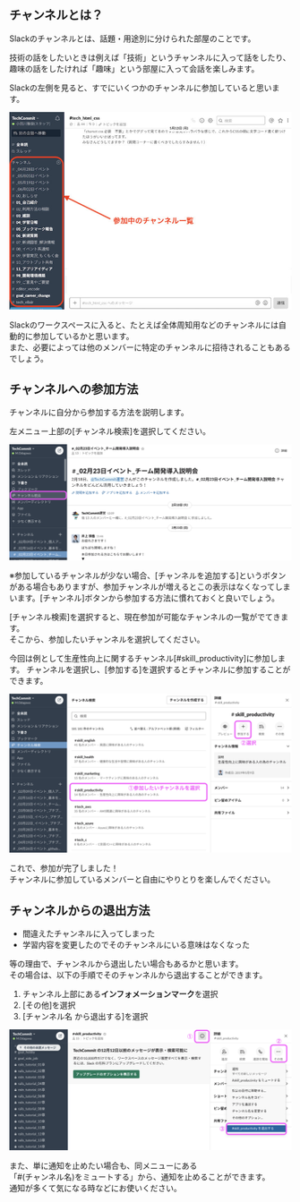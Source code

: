 ## チャンネルとは？

Slackのチャンネルとは、話題・用途別に分けられた部屋のことです。

技術の話をしたいときは例えば「技術」というチャンネルに入って話をしたり、  
趣味の話をしたければ「趣味」という部屋に入って会話を楽しみます。

Slackの左側を見ると、すでにいくつかのチャンネルに参加していると思います。

![チャンネルリスト](images/join-slack-channel/slack-channel-list.jpg)

Slackのワークスペースに入ると、たとえば全体周知用などのチャンネルには自動的に参加しているかと思います。  
また、必要によっては他のメンバーに特定のチャンネルに招待されることもあるでしょう。

## チャンネルへの参加方法
チャンネルに自分から参加する方法を説明します。

左メニュー上部の[チャンネル検索]を選択してください。

![チャンネル検索への導線](images/join-slack-channel/route-to-search-channel.png)

※参加しているチャンネルが少ない場合、[チャンネルを追加する]というボタンがある場合もありますが、参加チャンネルが増えるとこの表示はなくなってしまいます。[チャンネル]ボタンから参加する方法に慣れておくと良いでしょう。

[チャンネル検索]を選択すると、現在参加が可能なチャンネルの一覧がでてきます。  
そこから、参加したいチャンネルを選択してください。

今回は例として生産性向上に関するチャンネル[#skill_productivity]に参加します。
チャンネルを選択し、[参加する]を選択するとチャンネルに参加することができます。

![チャンネル参加](images/join-slack-channel/join-slack-channel.png)

これで、参加が完了しました！  
チャンネルに参加しているメンバーと自由にやりとりを楽しんでください。

## チャンネルからの退出方法

- 間違えたチャンネルに入ってしまった
- 学習内容を変更したのでそのチャンネルにいる意味はなくなった

等の理由で、チャンネルから退出したい場合もあるかと思います。  
その場合は、以下の手順でそのチャンネルから退出することができます。

1. チャンネル上部にある**インフォメーションマーク**を選択
2. [その他]を選択
3. [チャンネル名 から退出する]を選択

![チャンネルから退出](images/join-slack-channel/leave-slack-channel.png)

また、単に通知を止めたい場合も、同メニューにある  
「#(チャンネル名)をミュートする」から、通知を止めることができます。  
通知が多くて気になる時などにお使いください。

